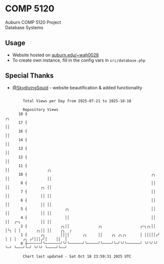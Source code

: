 # COMP 5120
Auburn COMP 5120 Project  
Database Systems

## Usage
- Website hosted on [auburn.edu/~wah0028](https://webhome.auburn.edu/~wah0028/)
- To create own instance, fill in the config vars in `src/database.php`

## Special Thanks
- [@SkydivingSquid](https://github.com/SkydivingSquid) - website beautification & added functionality

```

        Total Views per Day from 2025-07-21 to 2025-10-18

        Repository Views
      18 ┼                                                           ╭╮
      17 ┤                                                           ││
      16 ┤                                                           ││
      14 ┤                                                           ││
      13 ┤                                                           ││
      12 ┤                                                           ││
      11 ┤                                                           ││                 ╭╮
      10 ┤                                                        ╭╮ ││                 ││
       8 ┤                                                        ││ ││              ╭╮ ││
       7 ┤                                                        ││ ││              ││ ││
       6 ┤                                                        ││ ││              ││ ││
       5 ┤                 ╭╮                                     ││ ││              ││ ││
       4 ┤                 ││                                     ││ ││  ╭─╮         ││ ││
       2 ┤               ╭╮││             ╭╮                 ╭─╮╭╮││ │╰╮ │ │       ╭╮││ ││    ╭╮  ╭
       1 ┤      ╭╮       ││││      ╭╮     ││    ╭╮ ╭╮╭╮      │ │││││╭╯ │ │ │   ╭╮ ╭╯│││╭╯│    ││  │
       0 ┼──────╯╰───────╯╰╯╰──────╯╰─────╯╰────╯╰─╯╰╯╰──────╯ ╰╯╰╯╰╯  ╰─╯ ╰───╯╰─╯ ╰╯╰╯ ╰────╯╰──╯

        Chart last updated - Sat Oct 18 23:59:31 2025 UTC
        
```
